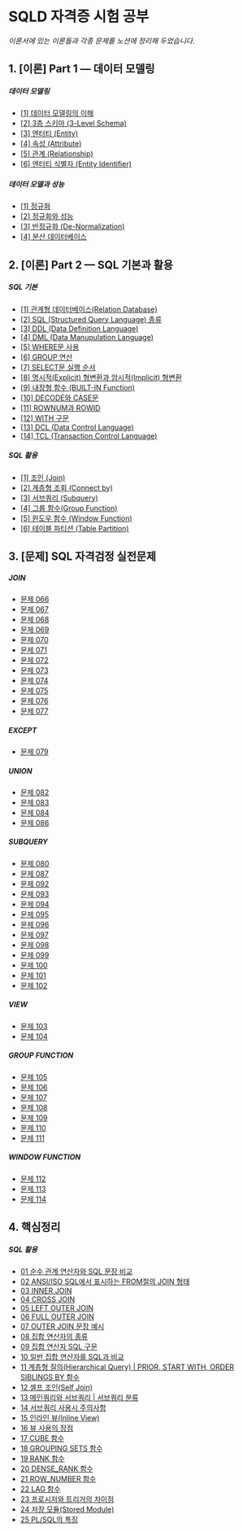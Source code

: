 # SQLD 자격증 시험 공부 

*이론서에 있는 이론들과 각종 문제를 노션에 정리해 두었습니다.*


## 1. [이론] Part 1 — 데이터 모델링

##### 데이터 모델링
- [[1] 데이터 모델링의 이해](https://www.notion.so/1-c67ee7b1de1d49d4af05819529ebee0b)
- [[2] 3층 스키마 (3-Level Schema)](https://www.notion.so/2-3-3-Level-Schema-f82f8fb4da184801b3f2352921379eb5)
- [[3] 엔터티 (Entity)](https://www.notion.so/3-Entity-348295c004dd40fc8fb3993ca2ddc5f0)
- [[4] 속성 (Attribute)](https://www.notion.so/4-Attribute-868fa9e384024a94a7c1e16e2e9256a7)
- [[5] 관계 (Relationship)](https://www.notion.so/5-Relationship-bac4f3683063447e80f9f1d9da55bec3)
- [[6] 엔터티 식별자 (Entity Identifier)](https://www.notion.so/6-Entity-Identifier-8598f047378f4fa181875be5a5e33df5)

##### 데이터 모델과 성능
- [[1] 정규화](https://www.notion.so/1-822d6153305e47108e76b11816b435e3)
- [[2] 정규화와 성능](https://www.notion.so/2-f802ce8eb33f440b9350edd7867f1906)
- [[3] 반정규화 (De-Normalization)](https://www.notion.so/3-De-Normalization-54644197fe23454e93e48edf701ba237)
- [[4] 분산 데이터베이스](https://www.notion.so/4-22d12df09af64ba9b7e3750472eec455)



## 2. [이론] Part 2 — SQL 기본과 활용

##### SQL 기본
- [[1] 관계형 데이터베이스(Relation Database)](https://www.notion.so/1-Relation-Database-834e4fc30ec944d39b6c2039e1ff673f)
- [[2] SQL (Structured Query Language) 종류](https://www.notion.so/2-SQL-Structured-Query-Language-f830c26651854ebea9ed2ffdbc757287)
- [[3] DDL (Data Definition Language)](https://www.notion.so/3-DDL-Data-Definition-Language-3356a28fba4746b780cc2dc1474ad932)
- [[4] DML (Data Manupulation Language)](https://www.notion.so/4-DML-Data-Manupulation-Language-26bbd16f9ef64b41826e067a25231ba5)
- [[5] WHERE문 사용](https://www.notion.so/5-WHERE-488f5de173e04d07b2af9e26f765ccc4)
- [[6] GROUP 연산](https://www.notion.so/6-GROUP-5174397d68e74683a739234fb4441f49)
- [[7] SELECT문 실행 순서](https://www.notion.so/7-SELECT-a489b6a589584759881557ec69940df0)
- [[8] 명시적(Explicit) 형변환과 암시적(Implicit) 형변환](https://www.notion.so/8-Explicit-Implicit-a025200ec3ac4127b41b3142e714c439)
- [[9] 내장형 함수 (BUILT-IN Function)](https://www.notion.so/9-BUILT-IN-Function-e2788ae6fb504e5fa0e9fd08f7c4056c)
- [[10] DECODE와 CASE문](https://www.notion.so/10-DECODE-CASE-d9956534aeee4821bd448fe661ca7a7f)
- [[11] ROWNUM과 ROWID](https://www.notion.so/11-ROWNUM-ROWID-f1751c1713034560bea6250ebf9f53bb)
- [[12] WITH 구문](https://www.notion.so/12-WITH-5dbb0a90cafc49899dd6e86875d37ba3)
- [[13] DCL (Data Control Language)](https://www.notion.so/13-DCL-Data-Control-Language-7f336666abcc451baedf350af57bed7b)
- [[14] TCL (Transaction Control Language)](https://www.notion.so/14-TCL-Transaction-Control-Language-9cbefc0fd61e4a1ab1e65f430a66e3e2)

##### SQL 활용
- [[1] 조인 (Join)](https://www.notion.so/1-Join-ca8c85bfe4144b10ac2b2aa114a12f87)
- [[2] 계층형 조회 (Connect by)](https://www.notion.so/2-Connect-by-16f9c0c8fed945d19d899116895b5761)
- [[3] 서브쿼리 (Subquery)](https://www.notion.so/3-Subquery-3b554efd71e44096aa6035d9594a3afa)
- [[4] 그룹 함수(Group Function)](https://www.notion.so/4-Group-Function-6ce8fbf857fe4ee6aa68628c5a9ac781)
- [[5] 윈도우 함수 (Window Function)](https://www.notion.so/5-Window-Function-d15804e8d500484f8047b464dc6204ec)
- [[6] 테이블 파티션 (Table Partition)](https://www.notion.so/6-Table-Partition-16ccdf9850af4274a79e5b711789d9a5)


## 3. [문제] SQL 자격검정 실전문제

##### JOIN
- [문제 066](https://www.notion.so/066-51c26f1c8e4d42db81fe6f4b1b4b45c6)
- [문제 067](https://www.notion.so/067-e252732ad6ac4ea6a96ef992c23001e5)
- [문제 068](https://www.notion.so/068-4bfc30330059457b89f3554d45abc446)
- [문제 069](https://www.notion.so/069-bf8f27bb9e6f4b658f1eda1f0037cb74)
- [문제 070](https://www.notion.so/070-f46681a284cc4074b59170d6ad019e0d)
- [문제 071](https://www.notion.so/071-53da814dfd684ef69da910c4c30c4a23)
- [문제 072](https://www.notion.so/072-441e4d6b83d74d7883f91c8b850e5247)
- [문제 073](https://www.notion.so/073-6ac6895beb5f47b18b5fc4c455a3fb4d)
- [문제 074](https://www.notion.so/074-ec12489697154539bce5f20148a7e10c)
- [문제 075](https://www.notion.so/075-139b55f02a2044e09ce4b741c06f9ef5)
- [문제 076](https://www.notion.so/076-9065304b41374672bf3ec3265b5bdf67)
- [문제 077](https://www.notion.so/077-5b4b13d098114f14a491f3b2d4fb23b2)

##### EXCEPT
- [문제 079](https://www.notion.so/079-fbc3388f0ee34b209caef9ca9a187445)

##### UNION
- [문제 082](https://www.notion.so/082-bea8e3fd493143f3894592b48a2b7d76)
- [문제 083](https://www.notion.so/083-aa5962d1296a4dd88d6db0bf3867f6c5)
- [문제 084](https://www.notion.so/084-d19a5e9494774d4aa8b4406cb57a8217)
- [문제 086](https://www.notion.so/086-5ca7a6caea49412ea6a8f7a70aef8df6)

##### SUBQUERY
- [문제 080](https://www.notion.so/080-c020607be3c64c01b9fae0b16674ede2)
- [문제 087](https://www.notion.so/087-623f9753433c430abd0731edddf7cf7a)
- [문제 092](https://www.notion.so/092-0b006192e0634b8d8493b6d4721137de)
- [문제 093](https://www.notion.so/093-6ba760bd90fd456b98e22cc0040e0198)
- [문제 094](https://www.notion.so/094-430ea7530a4a47bbbbe9c45c59515e51)
- [문제 095](https://www.notion.so/095-27f445ae9a3f4fbc8c5c286be0e9a799)
- [문제 096](https://www.notion.so/096-22cf8ed4bdf8499e90dda72761c8914b)
- [문제 097](https://www.notion.so/097-13295fd529214b468d8924a960b29a25)
- [문제 098](https://www.notion.so/098-3e5980c7a0434f1e9c95e94d75071615)
- [문제 099](https://www.notion.so/099-e4ac1345a1104bf0b528f8740f4d272b)
- [문제 100](https://www.notion.so/100-13a8bd944b914e9496eb8dd5c6d3eb91)
- [문제 101](https://www.notion.so/101-44e28dc639364770b4d37b8a9b608239)
- [문제 102](https://www.notion.so/102-575e1c4a86784f4a95f5eb7131093da4)

##### VIEW
- [문제 103](https://www.notion.so/103-3b6a459de56841b4ad25fa3f127002c3)
- [문제 104](https://www.notion.so/104-b0e6ed1d36bc4bfca51bf6d8e8496ffb)

##### GROUP FUNCTION
- [문제 105](https://www.notion.so/105-86fac5abeb734918a26fc18f37584c9d)
- [문제 106](https://www.notion.so/106-9aa68d7e413d4752911e129c8432b587)
- [문제 107](https://www.notion.so/107-34b00554faf94bf49a1378f55253b37c)
- [문제 108](https://www.notion.so/108-ca05a9a99e6a4214b67a7cd2b3bc0b74)
- [문제 109](https://www.notion.so/109-f565c2e3d1c2492f974943302282ac0c)
- [문제 110](https://www.notion.so/110-282928a97f594361a130afd25b83093f)
- [문제 111](https://www.notion.so/111-86eca9e1bd2946488e8b29f114bbc134)

##### WINDOW FUNCTION
- [문제 112](https://www.notion.so/112-04a66500f146494e92929a549cf86a42)
- [문제 113](https://www.notion.so/113-5b724c6416644f8b99b20c6c7bc01047)
- [문제 114](https://www.notion.so/114-fd503676315f4983bfe2718d3a8356bc)



## 4. 핵심정리
##### SQL 활용
- [01 순수 관계 연산자와 SQL 문장 비교](https://www.notion.so/jhm9191/01-SQL-72f77261f32345b688c4ae8c373b0910)
- [02 ANSI/ISO SQL에서 표시하는 FROM절의 JOIN 형태](https://www.notion.so/jhm9191/02-ANSI-ISO-SQL-FROM-JOIN-54b5d3e4f0114f8dbd9ec4fc418ea0b6)
- [03 INNER JOIN](https://www.notion.so/jhm9191/03-INNER-JOIN-b2cfb063c42d4f8ab287b915b7fbac23)
- [04 CROSS JOIN](https://www.notion.so/jhm9191/04-CROSS-JOIN-94389ae768d5421590f9a1995ec66b12)
- [05 LEFT OUTER JOIN](https://www.notion.so/jhm9191/05-LEFT-OUTER-JOIN-9ba98bc499ca4503b46f7161ff137e7c)
- [06 FULL OUTER JOIN](https://www.notion.so/jhm9191/06-FULL-OUTER-JOIN-493f8c6edbd34de49123f24b622975a9)
- [07 OUTER JOIN 문장 예시](https://www.notion.so/jhm9191/07-OUTER-JOIN-abc28038d9f84a5d8b88ef8fa938d16d)
- [08 집합 연산자의 종류](https://www.notion.so/jhm9191/08-336446d27f7f4b648483f17b9a46bdbc)
- [09 집합 연산자 SQL 구문](https://www.notion.so/jhm9191/09-SQL-8a4a53068e0b40d2a7f54659db3c5937)
- [10 일반 집합 연산자를 SQL과 비교](https://www.notion.so/jhm9191/10-SQL-f95b3cf9165e4d38861189f4a5a5f22d)
- [11 계층형 질의(Hierarchical Query) | PRIOR, START WITH, ORDER SIBLINGS BY 함수](https://www.notion.so/jhm9191/11-Hierarchical-Query-PRIOR-START-WITH-ORDER-SIBLINGS-BY-b32baff9b03b43f7b5a63aa776a8c7cd)
- [12 셀프 조인(Self Join)](https://www.notion.so/jhm9191/12-Self-Join-847560471e1f4d72ab2f8ba66492eacb)
- [13 메인쿼리와 서브쿼리 | 서브쿼리 분류](https://www.notion.so/jhm9191/13-85a3f30ce6664b2eabcbd5b521c97bba)
- [14 서브쿼리 사용시 주의사항](https://www.notion.so/jhm9191/14-76684fddbfd54aa69be9dee466513a7d)
- [15 인라인 뷰(Inline View)](https://www.notion.so/jhm9191/15-Inline-View-3ec10564b569430e88eab4fa27a24d7c)
- [16 뷰 사용의 장점](https://www.notion.so/jhm9191/16-d72609e2a9d047d58d45cb442ce5878c)
- [17 CUBE 함수](https://www.notion.so/jhm9191/17-CUBE-7b537ede54dd494baa664544c7c338c3)
- [18 GROUPING SETS 함수](https://www.notion.so/jhm9191/18-GROUPING-SETS-b7717b68d23c4ff38818263171cf6529)
- [19 RANK 함수](https://www.notion.so/jhm9191/19-RANK-281a7f069fea4f6aa9442c742687005b)
- [20 DENSE_RANK 함수](https://www.notion.so/jhm9191/20-DENSE_RANK-108f1fa2a7634116a3dec8ced0851ade)
- [21 ROW_NUMBER 함수](https://www.notion.so/jhm9191/21-ROW_NUMBER-5361968f0558420fab26cde67ce50870)
- [22 LAG 함수](https://www.notion.so/jhm9191/22-LAG-7bdf7f48abd14bfcbbe93624f418d4d8)
- [23 프로시저와 트리거의 차이점](https://www.notion.so/jhm9191/23-d2724535f1fe4ea89df1ef12f001209c)
- [24 저장 모듈(Stored Module)](https://www.notion.so/jhm9191/24-Stored-Module-e585fdb4d358484aac615c29639a19b2)
- [25 PL/SQL의 특징](https://www.notion.so/jhm9191/25-PL-SQL-2ec5c9b02cff499489239c77e6f4f49d)






